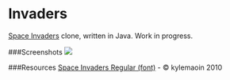 Invaders
=
[Space Invaders](http://en.wikipedia.org/wiki/Space_Invaders) clone, written in Java.
Work in progress.

###Screenshots
![](http://i.minus.com/ibppguArXZ22TH.png)

###Resources
[Space Invaders Regular (font)](http://www.fonts2u.com/space-invaders-regular.font) - &copy; kylemaoin 2010